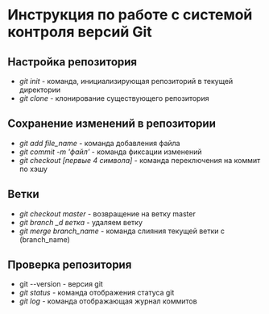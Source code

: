 # Инструкция по работе с системой контроля версий Git

## Настройка репозитория

* *git init* - команда, инициализирующая репозиторий в текущей директории
* *git clone <repo url>* - клонирование существующего репозитория 
## Сохранение изменений в репозитории
* *git add file_name* - команда добавления файла
* *git commit -m 'файл'* - команда фиксации изменений
* *git checkout [первые 4 символа]* - команда переключения на коммит по хэшу 
## Ветки
* *git checkout master* - возвращение на ветку master
* *git branch _d ветка* - удаляем ветку
* *git merge branch_name* - команда слияния текущей ветки с (branch_name)

## Проверка репозитория
* git --version - версия git 
* *git status* - команда отображения статуса git
* *git log* - команда отображающая журнал коммитов

